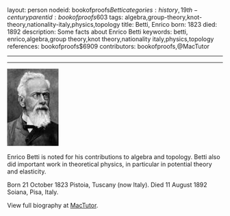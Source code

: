 layout: person
nodeid: bookofproofs$Betti
categories: history,19th-century
parentid: bookofproofs$603
tags: algebra,group-theory,knot-theory,nationality-italy,physics,topology
title: Betti, Enrico
born: 1823
died: 1892
description: Some facts about Enrico Betti
keywords: betti, enrico,algebra,group theory,knot theory,nationality italy,physics,topology
references: bookofproofs$6909
contributors: bookofproofs,@MacTutor

---


---

![Betti.jpg](https://github.com/bookofproofs/bookofproofs.github.io/blob/main/_sources/_assets/images/portraits/Betti.jpg?raw=true)

Enrico Betti is noted for his contributions to algebra and topology. Betti also did important work in theoretical physics, in particular in potential theory and elasticity.

Born 21 October 1823 Pistoia, Tuscany (now Italy). Died 11 August 1892 Soiana, Pisa, Italy.


View full biography at [MacTutor](https://mathshistory.st-andrews.ac.uk/Biographies/Betti/).
